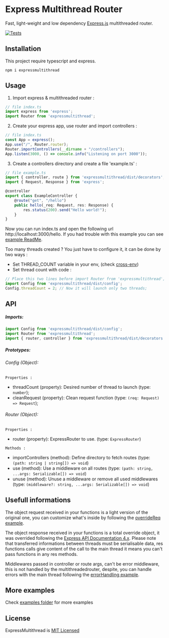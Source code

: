 # Express Multithread Router
Fast, light-weight and low dependency [Express.js](https://www.npmjs.com/package/express) multithreaded router.

[![Tests](https://github.com/Trackap/ExpressMultithread/actions/workflows/tests.yml/badge.svg)](https://github.com/Trackap/ExpressMultithread/actions/workflows/tests.yml)

Installation
-
This project require typescript and express.

```shell
npm i expressmultithread
```

Usage
-

1. Import express & multithreaded router :
```ts
// file index.ts
import express from 'express';
import Router from 'expressmultithread';
```

2. Create your express app, use router and import controllers :
```ts
// file index.ts
const App = express();
App.use("/", Router.router);
Router.importControllers(__dirname + "/controllers");
App.listen(3000, () => console.info("Listening on port 3000"));
```

3. Create a controllers directory and create a file 'example.ts' :
```ts
// file example.ts
import { controller, route } from 'expressmultithread/dist/decorators';
import { Request, Response } from 'express';

@controller
export class ExampleController {
    @route("get", "/hello")
    public hello(_req: Request, res: Response) {
        res.status(200).send("Hello world!");
    }
}
```

Now you can run index.ts and open the following url http://localhost:3000/hello.
If you had trouble with this example you can see [example ReadMe](https://github.dev/Trackap/ExpressMultithread/tree/main/examples/exampleReadMe).

Too many threads created ?
You  just have to configure it, it can be done by two ways :

- Set THREAD_COUNT variable in your env, (check [cross-env](https://www.npmjs.com/package/cross-env))
- Set thread count with code :
```ts
// Place this two lines before import Router from 'expressmultithread';
import Config from 'expressmultithread/dist/config';
Config.threadCount = 2; // Now it will launch only two threads;
```


API
-

##### Imports:
```ts
import Config from 'expressmultithread/dist/config';
import Router from 'expressmultithread';
import { router, controller } from 'expressmultithread/dist/decorators';
```

##### Prototypes:
###### Config (Object):

`Properties :`
 - threadCount (property): Desired number of thread to launch (type: `number`);
 - cleanRequest (property): Clean request function (type: `(req: Request) => Request`);

###### Router (Object):
`Properties :`
 - router (property): ExpressRouter to use. (type: `ExpressRouter`)

`Methods :`
 - importControllers (method): Define directory to fetch routes (type: `(path: string | string[]) => void`)
 - use (method): Use a middleware on all routes (type: `(path: string, ...args: Serializable[]) => void`)
 - unuse (method): Unuse a middleware or remove all used middlewares (type: `(middleware?: string, ...args: Serializable[]) => void`)

Usefull informations
-
The object request received in your functions is a light version of the original one, you can customize what's inside by following the [overrideReq example](https://github.dev/Trackap/ExpressMultithread/tree/main/examples/overrideReq).

The object response received in your functions is a total override object, it was overrided following the [Express API Documentation 4.x](https://expressjs.com/fr/4x/api.html#res).
Please note that transferred informations between threads must be serialisable data, res functions calls give content of the call to the main thread it means you can't pass functions in any res methods.

Middlewares passed in controller or route args, can't be error middleware, this is not handled by the multithreadedrouter, despite, you can handle errors with the main thread following the [errorHandling example](https://github.dev/Trackap/ExpressMultithread/tree/main/examples/errorHandling).

More examples
-
Check [examples folder](https://github.dev/Trackap/ExpressMultithread/tree/main/examples) for more examples

License
-
ExpressMultithread is [MIT Licensed](https://github.com/Trackap/ExpressMultithread/blob/main/LICENSE)